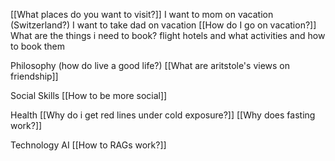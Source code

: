 

[[What places do you want to visit?]]
	I want to mom on vacation (Switzerland?)
	I want to take dad on vacation
[[How do I go on vacation?]]
	What are the things i need to book?
		flight
		hotels and what activities and how to book them


Philosophy (how do live a good life?)
[[What are aritstole's views on friendship]]

Social Skills
[[How to be more social]]

Health
[[Why do i get red lines under cold exposure?]]
[[Why does fasting work?]]

Technology AI
[[How to RAGs work?]]

